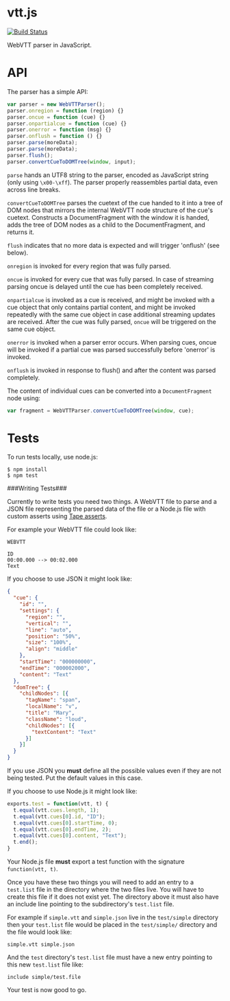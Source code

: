vtt.js
======

[![Build Status](https://travis-ci.org/andreasgal/vtt.js.png?branch=master)](https://travis-ci.org/andreasgal/vtt.js)

WebVTT parser in JavaScript.

API
===

The parser has a simple API:

```javascript
var parser = new WebVTTParser();
parser.onregion = function (region) {}
parser.oncue = function (cue) {}
parser.onpartialcue = function (cue) {}
parser.onerror = function (msg) {}
parser.onflush = function () {}
parser.parse(moreData);
parser.parse(moreData);
parser.flush();
parser.convertCueToDOMTree(window, input);
```

`parse` hands an UTF8 string to the parser, encoded as JavaScript string (only using `\x00-\xff`). The parser properly reassembles partial data, even across line breaks.

```convertCueToDOMTree``` parses the cuetext of the cue handed to it into a tree of DOM nodes that mirrors the internal WebVTT node structure of the cue's cuetext. Constructs a DocumentFragment with the window it is handed, adds the tree of DOM nodes as a child to the DocumentFragment, and returns it.

`flush` indicates that no more data is expected and will trigger 'onflush' (see below).

`onregion` is invoked for every region that was fully parsed.

`oncue` is invoked for every cue that was fully parsed. In case of streaming parsing oncue is delayed until the cue has been completely received.

`onpartialcue` is invoked as a cue is received, and might be invoked with a cue object that only contains partial content, and might be invoked repeatedly with the same cue object in case additional streaming updates are received. After the cue was fully parsed, `oncue` will be triggered on the same cue object.

`onerror` is invoked when a parser error occurs. When parsing cues, oncue will be invoked if a partial cue was parsed successfully before 'onerror' is invoked.

`onflush` is invoked in response to flush() and after the content was parsed completely.

The content of individual cues can be converted into a `DocumentFragment` node using:

```javascript
var fragment = WebVTTParser.convertCueToDOMTree(window, cue);
```

Tests
=====

To run tests locally, use node.js:

```
$ npm install
$ npm test
```

###Writing Tests###

Currently to write tests you need two things. A WebVTT file to parse and a JSON file representing
the parsed data of the file or a Node.js file with custom asserts using [Tape asserts](https://npmjs.org/package/tape).

For example your WebVTT file could look like:

```
WEBVTT

ID
00:00.000 --> 00:02.000
Text
```

If you choose to use JSON it might look like:
``` json
{
  "cue": {
    "id": "",
    "settings": {
      "region": "",
      "vertical": "",
      "line": "auto",
      "position": "50%",
      "size": "100%",
      "align": "middle"
    },
    "startTime": "000000000",
    "endTime": "000002000",
    "content": "Text"
  },
  "domTree": {
    "childNodes": [{
      "tagName": "span",
      "localName": "v",
      "title": "Mary",
      "className": "loud",
      "childNodes": [{
        "textContent": "Text"
      }]
    }]
  }
}
```
If you use JSON you **must** define all the possible values even if they are
not being tested. Put the default values in this case.

If you choose to use Node.js it might look like:

``` js
exports.test = function(vtt, t) {
  t.equal(vtt.cues.length, 1);
  t.equal(vtt.cues[0].id, "ID");
  t.equal(vtt.cues[0].startTime, 0);
  t.equal(vtt.cues[0].endTime, 2);
  t.equal(vtt.cues[0].content, "Text");
  t.end();
}
```
Your Node.js file **must** export a test function with the signature ```function(vtt, t)```.

Once you have these two things you will need to add an entry to a ```test.list``` file
in the directory where the two files live. You will have to create this file if it
does not exist yet. The directory above it must also have an include line pointing to
the subdirectory's ```test.list``` file.

For example if ```simple.vtt``` and ```simple.json``` live in the ```test/simple``` directory
then your ```test.list``` file would be placed  in the ```test/simple/``` directory and the file would
look like:

```
simple.vtt simple.json
```

And the ```test``` directory's ```test.list``` file must have a new entry pointing to this
new ```test.list``` file like:

```
include simple/test.file
```

Your test is now good to go.

